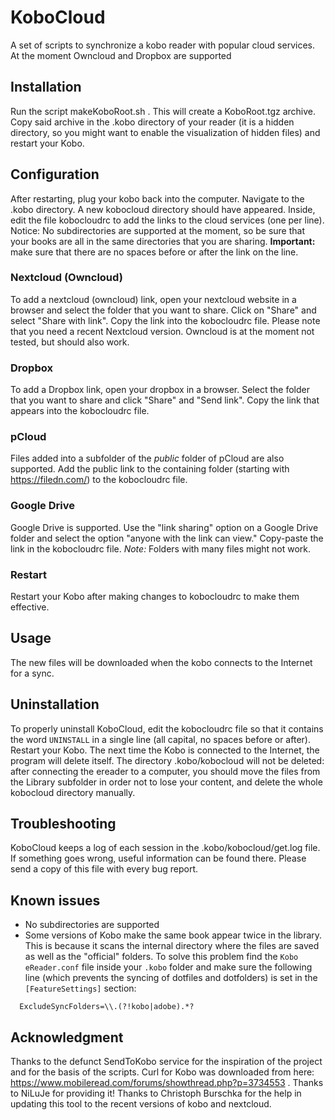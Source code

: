 # KoboCloud
A set of scripts to synchronize a kobo reader with popular cloud services. At the moment Owncloud and Dropbox are supported

## Installation
Run the script makeKoboRoot.sh . This will create a KoboRoot.tgz archive. Copy said archive in the .kobo directory of your reader (it is a hidden directory, so you might want to enable the visualization of hidden files) and restart your Kobo.

## Configuration
After restarting, plug your kobo back into the computer. Navigate to the .kobo directory. A new kobocloud directory should have appeared. Inside, edit the file kobocloudrc to add the links to the cloud services (one per line).
Notice: No subdirectories are supported at the moment, so be sure that your books are all in the same directories that you are sharing. **Important:** make sure that there are no spaces before or after the link on the line.

### Nextcloud (Owncloud)
To add a nextcloud (owncloud) link, open your nextcloud website in a browser and select the folder that you want to share. Click on "Share" and select "Share with link". Copy the link into the kobocloudrc file.
Please note that you need a recent Nextcloud version. Owncloud is at the moment not tested, but should also work.

### Dropbox
To add a Dropbox link, open your dropbox in a browser. Select the folder that you want to share and click "Share" and "Send link". Copy the link that appears into the kobocloudrc file.

### pCloud
Files added into a subfolder of the *public* folder of pCloud are also supported. Add the public link to the containing folder (starting with https://filedn.com/) to the kobocloudrc file.

### Google Drive
Google Drive is supported. Use the "link sharing" option on a Google Drive folder and select the option "anyone with the link can view." Copy-paste the link in the kobocloudrc file. *Note:* Folders with many files might not work.

### Restart
Restart your Kobo after making changes to kobocloudrc to make them effective.

## Usage
The new files will be downloaded when the kobo connects to the Internet for a sync.

## Uninstallation
To properly uninstall KoboCloud, edit the kobocloudrc file so that it contains the word `UNINSTALL` in a single line (all capital, no spaces before or after). Restart your Kobo. The next time the Kobo is connected to the Internet, the program will delete itself.
The directory .kobo/kobocloud will not be deleted: after connecting the ereader to a computer, you should move the files from the Library subfolder in order not to lose your content, and delete the whole kobocloud directory manually.

## Troubleshooting
KoboCloud keeps a log of each session in the .kobo/kobocloud/get.log file. If something goes wrong, useful information can be found there. Please send a copy of this file with every bug report.

## Known issues
* No subdirectories are supported
* Some versions of Kobo make the same book appear twice in the library. This is because it scans the internal directory where the files are saved as well as the "official" folders. To solve this problem find the `Kobo eReader.conf` file inside your `.kobo` folder and make sure the following line (which prevents the syncing of dotfiles and dotfolders) is set in the `[FeatureSettings]` section:
```
  ExcludeSyncFolders=\\.(?!kobo|adobe).*?
```


## Acknowledgment
Thanks to the defunct SendToKobo service for the inspiration of the project and for the basis of the scripts.
Curl for Kobo was downloaded from here: https://www.mobileread.com/forums/showthread.php?p=3734553 . Thanks to NiLuJe for providing it!
Thanks to Christoph Burschka for the help in updating this tool to the recent versions of kobo and nextcloud.
